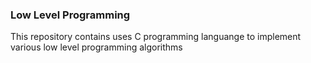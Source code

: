 ### Low Level Programming
This repository contains uses C programming languange to implement various low level programming algorithms
